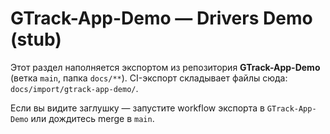 # GTrack-App-Demo — Drivers Demo (stub)

Этот раздел наполняется экспортом из репозитория **GTrack-App-Demo** (ветка `main`, папка `docs/**`).
CI-экспорт складывает файлы сюда: `docs/import/gtrack-app-demo/`.

Если вы видите заглушку — запустите workflow экспорта в `GTrack-App-Demo` или дождитесь merge в `main`.
